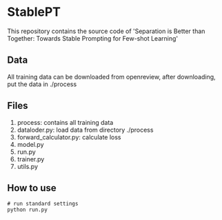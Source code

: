 # StablePT

This repository contains the source code of 'Separation is Better than Together: Towards Stable Prompting for Few-shot Learning'

## Data
All training data can be downloaded from openreview, after downloading, put the data in ./process

## Files
1. process: contains all training data 
2. dataloder.py: load data from directory ./process
3. forward_calculator.py:  calculate loss
4. model.py
5. run.py
6. trainer.py
7. utils.py

## How to use
```
# run standard settings
python run.py
